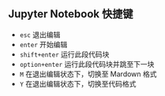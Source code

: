 ## Jupyter Notebook 快捷键

- `esc` 退出编辑
- `enter` 开始编辑
- `shift+enter` 运行此段代码块
- `option+enter` 运行此段代码块并跳至下一块
- `M` 在退出编辑状态下，切换至 Mardown 格式
- `Y` 在退出编辑状态下，切换至代码格式